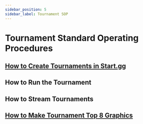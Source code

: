 ```yaml
---
sidebar_position: 5
sidebar_label: Tournament SOP
---
```


# Tournament Standard Operating Procedures

## [How to Create Tournaments in Start.gg](./Create/index.md)

## How to Run the Tournament

## How to Stream Tournaments

## [How to Make Tournament Top 8 Graphics](./Graphics/index.md)